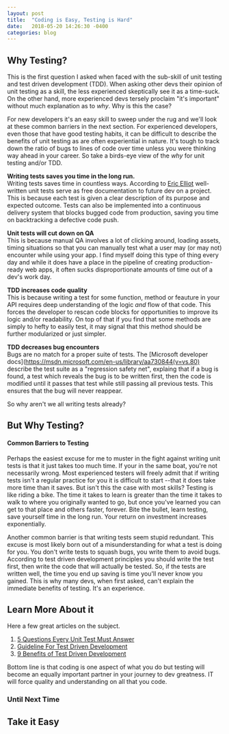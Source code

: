 ```yaml
---
layout: post
title:  "Coding is Easy, Testing is Hard"
date:   2018-05-20 14:26:30 -0400
categories: blog
---
```


## Why Testing?

This is the first question I asked when faced with the sub-skill of unit testing and test driven development (TDD). When asking other devs their opinion of unit testing as a skill, the less experienced skeptically see it as a time-suck. On the other hand, more experienced devs tersely proclaim "it's important" without much explanation as to *why*. Why is this the case?

For new developers it's an easy skill to sweep under the rug and we'll look at these common barriers in the next section. For experienced developers, even those that have good testing habits, it can be difficult to describe the benefits of unit testing as are often experiential in nature. It's tough to track down the ratio of bugs to lines of code over time unless you were thinking way ahead in your career. So take a birds-eye view of the *why* for unit testing and/or TDD.

**Writing tests saves you time in the long run.**  
Writing tests saves time in countless ways. According to [Eric Elliot](https://medium.com/javascript-scene/what-every-unit-test-needs-f6cd34d9836d) well-written unit tests serve as free documentation to future dev on a project. This is because each test is given a clear description of its purpose and expected outcome.
Tests can also be implemented into a continuous delivery system that blocks bugged code from production, saving you time on backtracking a defective code push.

**Unit tests will cut down on QA**  
This is because manual QA involves a lot of clicking around, loading assets, timing situations so that you can manually test what a user may (or may not) encounter while using your app. I find myself doing this type of thing every day and while it does have a place in the pipeline of creating production-ready web apps, it often sucks disproportionate amounts of time out of a dev's work day.

**TDD increases code quality**  
This is because writing a test for some function, method or feauture in your API requires deep understanding of the logic *and* flow of that code. This forces the developer to rescan code blocks for opportunities to improve its logic and/or readability. On top of that if you find that some methods are simply to hefty to easily test, it may signal that this method should be further modularized or just simpler.

**TDD decreases bug encounters**  
Bugs are no match for a proper suite of tests. The [Microsoft developer docs](https://msdn.microsoft.com/en-us/library/aa730844(v=vs.80) describe the test suite as a "regression safety net", explaing that if a bug is found, a test which reveals the bug is to be written first, then the code is modified until it passes that test while still passing all previous tests. This ensures that the bug will never reappear.

So why aren't we all writing tests already?

## But Why Testing?
#### Common Barriers to Testing
 Perhaps the easiest excuse for me to muster in the fight against writing unit tests is that it just takes too much time. If your in the same boat, you're not necessarily wrong. Most experienced testers will freely admit that if writing tests isn't a regular practice for you it is difficult to start --that it does take more time than it saves. But isn't this the case with most skills? Testing is like riding a bike. The time it takes to learn is greater than the time it takes to walk to where you originally wanted to go, but once you've learned you can get to that place and others faster, forever. Bite the bullet, learn testing, save yourself time in the long run. Your return on investment increases exponentially.

 Another common barrier is that writing tests seem stupid redundant. This excuse is most likely born out of a misunderstanding for what a test is doing for you. You don't write tests to squash bugs, you write them to avoid bugs. According to test driven development principles you should write the test first, then write the code that will  actually be tested. So, if the tests are written well,  the time you end up saving is time you'll never know you gained. This is why many devs, when first asked, can't explain the immediate benefits of testing. It's an experience.

## Learn More About it
Here a few great articles on the subject.

1. [5 Questions Every Unit Test Must Answer](https://medium.com/javascript-scene/what-every-unit-test-needs-f6cd34d9836d)
2. [Guideline For Test Driven Development](https://msdn.microsoft.com/en-us/library/aa730844(v=vs.80))
3. [9 Benefits of Test Driven Development](https://www.madetech.com/blog/9-benefits-of-test-driven-development)

Bottom line is that coding is one aspect of what you do but testing will become an equally important partner in your journey to dev greatness. IT will force quality and understanding on all that you code.



### Until Next Time

## Take it Easy
